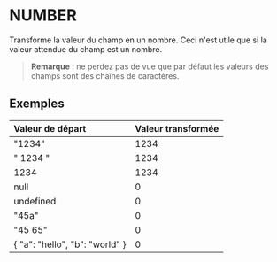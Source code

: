 # NUMBER

Transforme la valeur du champ en un nombre. Ceci n'est utile que si la valeur attendue du champ est un nombre.

> **Remarque** : ne perdez pas de vue que par défaut les valeurs des champs sont des chaînes de caractères.

## Exemples

| Valeur de départ | Valeur transformée |
| :--- | :--- |
| "1234" | 1234 |
| "   1234   " | 1234 |
| 1234 | 1234 |
| null | 0 |
| undefined | 0 |
| "45a" | 0 |
| "45 65" | 0 |
| { "a": "hello", "b": "world" } | 0 |



